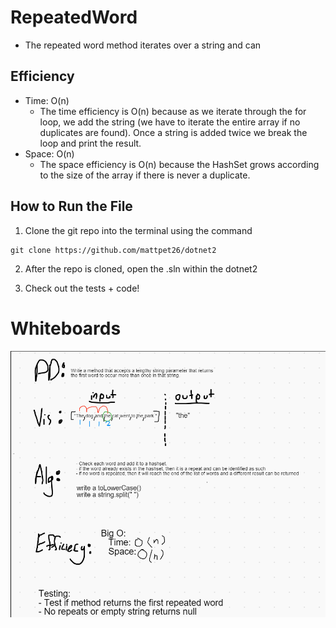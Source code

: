 # RepeatedWord
- The repeated word method iterates over a string and can 

## Efficiency
- Time: O(n)
    - The time efficiency is O(n) because as we iterate through the for loop, we add the string (we have to iterate the entire array if no duplicates are found). Once a string is added twice we break the loop and print the result.
- Space: O(n)
    - The space efficiency is O(n) because the HashSet grows according to the size of the array if there is never a duplicate. 

## How to Run the File
1. Clone the git repo into the terminal using the command   
```
git clone https://github.com/mattpet26/dotnet2
```

2. After the repo is cloned, open the .sln within the dotnet2  

3. Check out the tests + code! 


# Whiteboards
![whiteboard](images/CC31.PNG)
